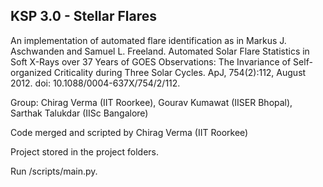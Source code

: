 ## KSP 3.0 - Stellar Flares


An implementation of automated flare identification as in Markus J. Aschwanden and Samuel L. Freeland. Automated Solar Flare Statistics in Soft X-Rays over 37 Years of GOES Observations: The Invariance of Self-organized Criticality during Three Solar Cycles. ApJ, 754(2):112, August 2012. doi: 10.1088/0004-637X/754/2/112.

Group: Chirag Verma (IIT Roorkee), Gourav Kumawat (IISER Bhopal), Sarthak Talukdar (IISc Bangalore)

Code merged and scripted by Chirag Verma (IIT Roorkee)

Project stored in the project folders.

Run /scripts/main.py.

